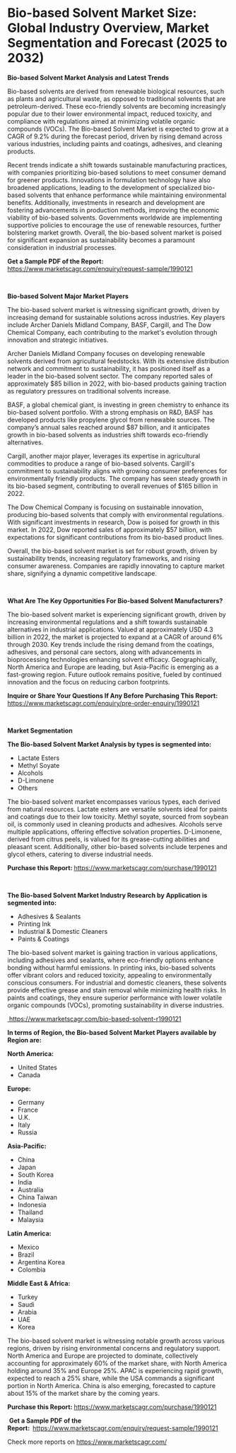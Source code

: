 <p><h1>Bio-based Solvent Market Size: Global Industry Overview, Market Segmentation and Forecast (2025 to 2032)</h1></p><p><strong>Bio-based Solvent Market Analysis and Latest Trends</strong></p>
<p><p>Bio-based solvents are derived from renewable biological resources, such as plants and agricultural waste, as opposed to traditional solvents that are petroleum-derived. These eco-friendly solvents are becoming increasingly popular due to their lower environmental impact, reduced toxicity, and compliance with regulations aimed at minimizing volatile organic compounds (VOCs). The Bio-based Solvent Market is expected to grow at a CAGR of 9.2% during the forecast period, driven by rising demand across various industries, including paints and coatings, adhesives, and cleaning products.</p><p>Recent trends indicate a shift towards sustainable manufacturing practices, with companies prioritizing bio-based solutions to meet consumer demand for greener products. Innovations in formulation technology have also broadened applications, leading to the development of specialized bio-based solvents that enhance performance while maintaining environmental benefits. Additionally, investments in research and development are fostering advancements in production methods, improving the economic viability of bio-based solvents. Governments worldwide are implementing supportive policies to encourage the use of renewable resources, further bolstering market growth. Overall, the bio-based solvent market is poised for significant expansion as sustainability becomes a paramount consideration in industrial processes.</p></p>
<p><strong>Get a Sample PDF of the Report:&nbsp;</strong> <a href="https://www.marketscagr.com/enquiry/request-sample/1990121?utm_campaign=1999&utm_medium=2&utm_source=Github&utm_content=ia&utm_term=04022025&utm_id=bio-based-solvent">https://www.marketscagr.com/enquiry/request-sample/1990121</a></p>
<p>&nbsp;</p>
<p><strong>Bio-based Solvent Major Market Players</strong></p>
<p><p>The bio-based solvent market is witnessing significant growth, driven by increasing demand for sustainable solutions across industries. Key players include Archer Daniels Midland Company, BASF, Cargill, and The Dow Chemical Company, each contributing to the market's evolution through innovation and strategic initiatives.</p><p>Archer Daniels Midland Company focuses on developing renewable solvents derived from agricultural feedstocks. With its extensive distribution network and commitment to sustainability, it has positioned itself as a leader in the bio-based solvent sector. The company reported sales of approximately $85 billion in 2022, with bio-based products gaining traction as regulatory pressures on traditional solvents increase.</p><p>BASF, a global chemical giant, is investing in green chemistry to enhance its bio-based solvent portfolio. With a strong emphasis on R&D, BASF has developed products like propylene glycol from renewable sources. The company’s annual sales reached around $87 billion, and it anticipates growth in bio-based solvents as industries shift towards eco-friendly alternatives.</p><p>Cargill, another major player, leverages its expertise in agricultural commodities to produce a range of bio-based solvents. Cargill's commitment to sustainability aligns with growing consumer preferences for environmentally friendly products. The company has seen steady growth in its bio-based segment, contributing to overall revenues of $165 billion in 2022.</p><p>The Dow Chemical Company is focusing on sustainable innovation, producing bio-based solvents that comply with environmental regulations. With significant investments in research, Dow is poised for growth in this market. In 2022, Dow reported sales of approximately $57 billion, with expectations for significant contributions from its bio-based product lines.</p><p>Overall, the bio-based solvent market is set for robust growth, driven by sustainability trends, increasing regulatory frameworks, and rising consumer awareness. Companies are rapidly innovating to capture market share, signifying a dynamic competitive landscape.</p></p>
<p>&nbsp;</p>
<p><strong>What Are The Key Opportunities For Bio-based Solvent Manufacturers?</strong></p>
<p><p>The bio-based solvent market is experiencing significant growth, driven by increasing environmental regulations and a shift towards sustainable alternatives in industrial applications. Valued at approximately USD 4.3 billion in 2022, the market is projected to expand at a CAGR of around 6% through 2030. Key trends include the rising demand from the coatings, adhesives, and personal care sectors, along with advancements in bioprocessing technologies enhancing solvent efficacy. Geographically, North America and Europe are leading, but Asia-Pacific is emerging as a fast-growing region. Future outlook remains positive, fueled by continued innovation and the focus on reducing carbon footprints.</p></p>
<p><strong>Inquire or Share Your Questions If Any Before Purchasing This Report:</strong> <a href="https://www.marketscagr.com/enquiry/pre-order-enquiry/1990121?utm_campaign=1999&utm_medium=2&utm_source=Github&utm_content=ia&utm_term=04022025&utm_id=bio-based-solvent">https://www.marketscagr.com/enquiry/pre-order-enquiry/1990121</a></p>
<p>&nbsp;</p>
<p><strong>Market Segmentation</strong></p>
<p><strong>The Bio-based Solvent Market Analysis by types is segmented into:</strong></p>
<p><ul><li>Lactate Esters</li><li>Methyl Soyate</li><li>Alcohols</li><li>D-Limonene</li><li>Others</li></ul></p>
<p><p>The bio-based solvent market encompasses various types, each derived from natural resources. Lactate esters are versatile solvents ideal for paints and coatings due to their low toxicity. Methyl soyate, sourced from soybean oil, is commonly used in cleaning products and adhesives. Alcohols serve multiple applications, offering effective solvation properties. D-Limonene, derived from citrus peels, is valued for its grease-cutting abilities and pleasant scent. Additionally, other bio-based solvents include terpenes and glycol ethers, catering to diverse industrial needs.</p></p>
<p><strong>Purchase this Report:&nbsp;</strong><a href="https://www.marketscagr.com/purchase/1990121?utm_campaign=1999&utm_medium=2&utm_source=Github&utm_content=ia&utm_term=04022025&utm_id=bio-based-solvent">https://www.marketscagr.com/purchase/1990121</a></p>
<p>&nbsp;</p>
<p><strong>The Bio-based Solvent Market Industry Research by Application is segmented into:</strong></p>
<p><ul><li>Adhesives & Sealants</li><li>Printing Ink</li><li>Industrial & Domestic Cleaners</li><li>Paints & Coatings</li></ul></p>
<p><p>The bio-based solvent market is gaining traction in various applications, including adhesives and sealants, where eco-friendly options enhance bonding without harmful emissions. In printing inks, bio-based solvents offer vibrant colors and reduced toxicity, appealing to environmentally conscious consumers. For industrial and domestic cleaners, these solvents provide effective grease and stain removal while minimizing health risks. In paints and coatings, they ensure superior performance with lower volatile organic compounds (VOCs), promoting sustainability in diverse industries.</p></p>
<p><a href="https://www.marketscagr.com/bio-based-solvent-r1990121?utm_campaign=1999&utm_medium=2&utm_source=Github&utm_content=ia&utm_term=04022025&utm_id=bio-based-solvent">&nbsp;https://www.marketscagr.com/bio-based-solvent-r1990121</a></p>
<p><strong>In terms of Region, the Bio-based Solvent Market Players available by Region are:</strong></p>
<p>
    <p> <strong> North America: </strong>
        <ul>
            <li>United States</li>
            <li>Canada</li>
        </ul>
        </p> 
    <p> <strong> Europe: </strong>
        <ul>
            <li>Germany</li>
            <li>France</li>
            <li>U.K.</li>
            <li>Italy</li>
            <li>Russia</li>
        </ul>
        </p> 
    <p> <strong> Asia-Pacific: </strong>
        <ul>
            <li>China</li>
            <li>Japan</li>
            <li>South Korea</li>
            <li>India</li>
            <li>Australia</li>
            <li>China Taiwan</li>
            <li>Indonesia</li>
            <li>Thailand</li>
            <li>Malaysia</li>
        </ul>
        </p> 
    <p> <strong> Latin America: </strong>
        <ul>
            <li>Mexico</li>
            <li>Brazil</li>
            <li>Argentina Korea</li>
            <li>Colombia</li>
        </ul>
        </p> 
    <p> <strong> Middle East & Africa: </strong>
        <ul>
            <li>Turkey</li>
            <li>Saudi</li>
            <li>Arabia</li>
            <li>UAE</li>
            <li>Korea</li>
        </ul>
    </p>
    </p>
<p><p>The bio-based solvent market is witnessing notable growth across various regions, driven by rising environmental concerns and regulatory support. North America and Europe are projected to dominate, collectively accounting for approximately 60% of the market share, with North America holding around 35% and Europe 25%. APAC is experiencing rapid growth, expected to reach a 25% share, while the USA commands a significant portion in North America. China is also emerging, forecasted to capture about 15% of the market share by the coming years.</p></p>
<p><strong>Purchase this Report: </strong><a href="https://www.marketscagr.com/purchase/1990121?utm_campaign=1999&utm_medium=2&utm_source=Github&utm_content=ia&utm_term=04022025&utm_id=bio-based-solvent">https://www.marketscagr.com/purchase/1990121</a></p>
<p>&nbsp;<strong>Get a Sample PDF of the Report:&nbsp;&nbsp;</strong><a href="https://www.marketscagr.com/enquiry/request-sample/1990121?utm_campaign=1999&utm_medium=2&utm_source=Github&utm_content=ia&utm_term=04022025&utm_id=bio-based-solvent">https://www.marketscagr.com/enquiry/request-sample/1990121</a></p>
<p><strong></strong></p>
<p>Check more reports on <a href="https://www.marketscagr.com/?utm_campaign=1999&utm_medium=2&utm_source=Github&utm_content=ia&utm_term=04022025&utm_id=bio-based-solvent">https://www.marketscagr.com/</a></p>
